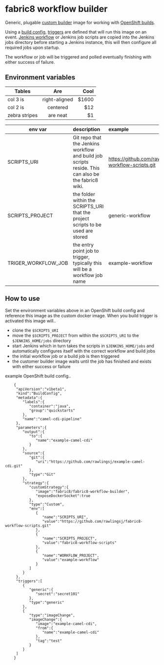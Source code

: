 # fabric8 workflow builder 

Generic, plugable [custom builder](https://github.com/openshift/origin/blob/master/docs/builds.md#custom-builds) image for working with [OpenShift builds](https://github.com/openshift/origin/blob/master/docs/builds.md#openshift-builds).

Using a [build config](https://github.com/openshift/origin/blob/master/docs/openshift_model.md#buildconfig), [triggers](https://github.com/openshift/origin/blob/master/pkg/build/api/types.go#L276) are defined that will run this image on an event.  [Jenkins workflow](https://wiki.jenkins-ci.org/display/JENKINS/Workflow+Plugin) or Jenkins job scripts are copied into the Jenkins jobs directory before starting a Jenkins instance, this will then configure all required jobs upon startup.

The workflow or job will be triggered and polled eventually finishing with either success of failure.

## Environment variables

| Tables        | Are           | Cool  |
| ------------- |:-------------:| -----:|
| col 3 is      | right-aligned | $1600 |
| col 2 is      | centered      |   $12 |
| zebra stripes | are neat      |    $1 |


env var | description | example
--- |:--- |:---  
SCRIPTS_URI | Git repo that the Jenkins workflow and build job scripts reside.  This can also be the fabric8 wiki. | https://github.com/rawlingsj/fabric8-workflow-scripts.git  
SCRIPTS_PROJECT | the folder within the SCRIPTS_URI that the project scripts to be used are stored | generic-workflow  
TRIGER_WORKFLOW_JOB | the entry point job to trigger, typically this will be a workflow job name | example-workflow  

## How to use

Set the environment variables above in an OpenShift build config and reference this image as the custom docker image.  When you build trigger is activated this image will..

 * clone the `$SCRIPTS_URI`
 * move the `$SCRIPTS_PROJECT` from within the `$SCRIPTS_URI` to the `$JENKINS_HOME/jobs` directory
 * start Jenkins which in turn takes the scripts in `$JENKINS_HOME/jobs` and automatically configures itself with the correct workflow and build jobs
 * the initial workflow job or a build job is then triggered 
 * the customer builder image waits until the job has finished and exists with either success or failure

 example OpenShift build config..

 		{  
         "apiVersion":"v1beta1",
         "kind":"BuildConfig",
         "metadata":{  
            "labels":{  
               "container":"java",
               "group":"quickstarts"
            },
            "name":"camel-cdi-pipeline"
         },
         "parameters":{  
            "output":{  
               "to":{  
                  "name":"example-camel-cdi"
               }
            },
            "source":{  
               "git":{  
                  "uri":"https://github.com/rawlingsj/example-camel-cdi.git"
               },
               "type":"Git"
            },
            "strategy":{  
               "customStrategy":{  
                  "image":"fabric8/fabric8-workflow-builder",
                  "exposeDockerSocket":true
               },
               "type":"Custom",
               "env":[  
                  {  
                     "name":"SCRIPTS_URI",
                     "value":"https://github.com/rawlingsj/fabric8-workflow-scripts.git"
                  },
                  {  
                     "name":"SCRIPTS_PROJECT",
                     "value":"fabric8-workflow-scripts"
                  },
                  {  
                     "name":"WORKFLOW_PROJECT",
                     "value":"example-workflow"
                  }
               ]
            }
         },
         "triggers":[  
            {  
               "generic":{  
                  "secret":"secret101"
               },
               "type":"generic"
            },
            {  
               "type":"imageChange",
               "imageChange":{  
                  "image":"example-camel-cdi",
                  "from":{  
                     "name":"example-camel-cdi"
                  },
                  "tag":"test"
               }
            }
         ]
 		}

